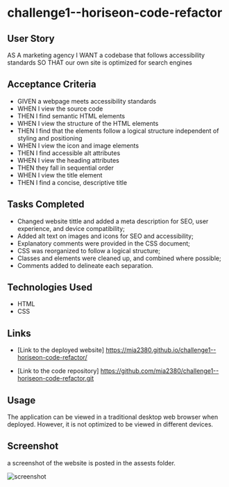 # challenge1--horiseon-code-refactor
## User Story

AS A marketing agency
I WANT a codebase that follows accessibility standards
SO THAT our own site is optimized for search engines

## Acceptance Criteria

- GIVEN a webpage meets accessibility standards
- WHEN I view the source code
- THEN I find semantic HTML elements
- WHEN I view the structure of the HTML elements
- THEN I find that the elements follow a logical structure independent of styling and positioning
- WHEN I view the icon and image elements
- THEN I find accessible alt attributes
- WHEN I view the heading attributes
- THEN they fall in sequential order
- WHEN I view the title element
- THEN I find a concise, descriptive title

## Tasks Completed

- Changed website tittle and added a meta description for SEO, user experience, and device compatibility;
- Added alt text on images and icons for SEO and accessibility;
- Explanatory comments were provided in the CSS document;
- CSS was reorganized to follow a logical structure;
- Classes and elements were cleaned up, and combined where possible;
- Comments added to delineate each separation.

## Technologies Used

- HTML
- CSS

## Links

- [Link to the deployed website] https://mia2380.github.io/challenge1--horiseon-code-refactor/

- [Link to the code repository] https://github.com/mia2380/challenge1--horiseon-code-refactor.git

## Usage

The application can be viewed in a traditional desktop web browser when deployed. However, it is not optimized to be viewed in different devices.

## Screenshot

a screenshot of the website is posted in the assests folder.

![screenshot](https://user-images.githubusercontent.com/112995643/204113773-eb5d1a35-3ed9-4731-ba57-19cd5dbacfd8.jpeg)


##
